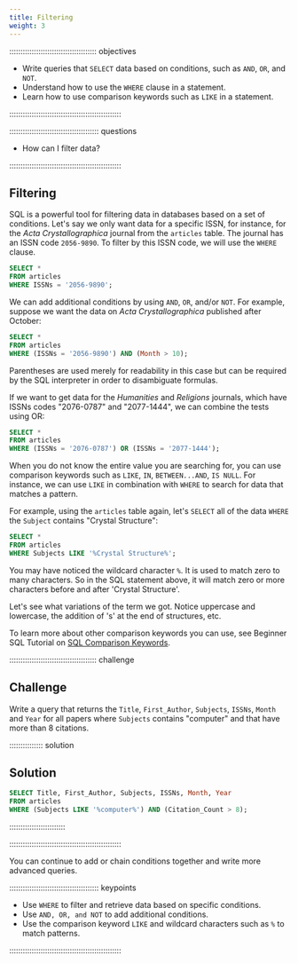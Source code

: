 ```yaml
---
title: Filtering
weight: 3
---
```


::::::::::::::::::::::::::::::::::::::: objectives

- Write queries that `SELECT` data based on conditions, such as `AND`, `OR`, and `NOT`.
- Understand how to use the `WHERE` clause in a statement.
- Learn how to use comparison keywords such as `LIKE` in a statement.

::::::::::::::::::::::::::::::::::::::::::::::::::

:::::::::::::::::::::::::::::::::::::::: questions

- How can I filter data?

::::::::::::::::::::::::::::::::::::::::::::::::::

## Filtering

SQL is a powerful tool for filtering data in databases based on a set of conditions. Let's say we only want data for a specific ISSN, for instance, for the *Acta Crystallographica* journal from the `articles` table. The journal has an ISSN code `2056-9890`. To filter by this ISSN code, we will use the `WHERE` clause.

```sql
SELECT *
FROM articles
WHERE ISSNs = '2056-9890';
```

We can add additional conditions by using `AND`, `OR`, and/or `NOT`. For example, suppose we want the data on *Acta Crystallographica* published after October:

```sql
SELECT *
FROM articles
WHERE (ISSNs = '2056-9890') AND (Month > 10);
```

Parentheses are used merely for readability in this case but can be required by the SQL interpreter in order to disambiguate formulas.

If we want to get data for the *Humanities* and *Religions* journals, which have
ISSNs codes "2076-0787" and "2077-1444", we can combine the tests using OR:

```sql
SELECT *
FROM articles
WHERE (ISSNs = '2076-0787') OR (ISSNs = '2077-1444');
```

When you do not know the entire value you are searching for, you can use comparison keywords such as `LIKE`, `IN`, `BETWEEN...AND`, `IS NULL`. For instance, we can use `LIKE` in combination with `WHERE` to search for data that matches a pattern.

For example, using the `articles` table again, let's `SELECT` all of the data `WHERE` the `Subject` contains "Crystal Structure":

```sql
SELECT *
FROM articles
WHERE Subjects LIKE '%Crystal Structure%';
```

You may have noticed the wildcard character `%`. It is used to match zero to many characters. So in the SQL statement above, it will match zero or more characters before and after 'Crystal Structure'.

Let's see what variations of the term we got. Notice uppercase and lowercase, the addition of 's' at the end of structures, etc.

To learn more about other comparison keywords you can use, see Beginner SQL Tutorial on [SQL Comparison Keywords](https://beginner-sql-tutorial.com/sql-like-in-operators.htm).

:::::::::::::::::::::::::::::::::::::::  challenge

## Challenge

Write a query that returns the `Title`, `First_Author`, `Subjects`, `ISSNs`, `Month` and `Year`
for all papers where `Subjects` contains "computer" and that have more than 8 citations.

:::::::::::::::  solution

## Solution

```sql
SELECT Title, First_Author, Subjects, ISSNs, Month, Year
FROM articles
WHERE (Subjects LIKE '%computer%') AND (Citation_Count > 8);
```

:::::::::::::::::::::::::

::::::::::::::::::::::::::::::::::::::::::::::::::

You can continue to add or chain conditions together and write more advanced queries.

:::::::::::::::::::::::::::::::::::::::: keypoints

- Use `WHERE` to filter and retrieve data based on specific conditions.
- Use `AND, OR, and NOT` to add additional conditions.
- Use the comparison keyword `LIKE` and wildcard characters such as `%` to match patterns.

::::::::::::::::::::::::::::::::::::::::::::::::::


